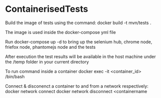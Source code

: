 # ContainerisedTests

Build the image of tests using the command:
docker build -t mvn/tests .

The image is used inside the docker-compose yml file

Run docker-compose up -d to bring up the selenium hub, chrome node, friefox node, phantomejs node and the tests

After execution the test results will be available in the host machine under the /temp folder in your current directory

To run command inside a container
docker exec -it <container_id> /bin/bash


Connect & disconenct a container to and from a network respectively:
docker network connect <networkname> <containername>
docker network disconnect <networkname> <containername